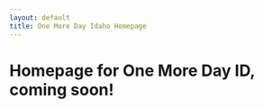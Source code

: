 ```yaml
---
layout: default
title: One More Day Idaho Homepage
---
```

<h1>Homepage for One More Day ID, coming soon!</h1>  
